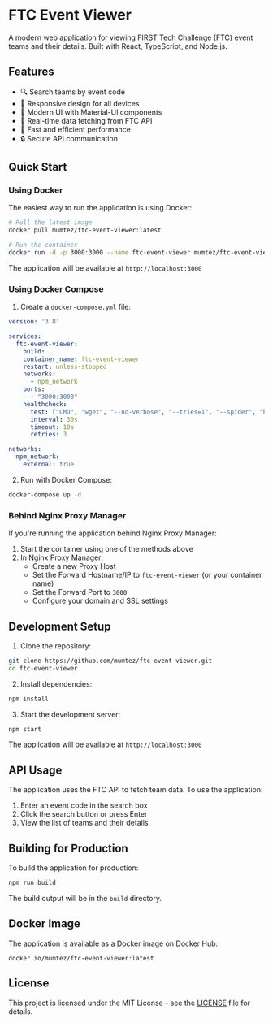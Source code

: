 # FTC Event Viewer

A modern web application for viewing FIRST Tech Challenge (FTC) event teams and their details. Built with React, TypeScript, and Node.js.

## Features

- 🔍 Search teams by event code
- 📱 Responsive design for all devices
- 🎨 Modern UI with Material-UI components
- 🔄 Real-time data fetching from FTC API
- 🚀 Fast and efficient performance
- 🔒 Secure API communication

## Quick Start

### Using Docker

The easiest way to run the application is using Docker:

```bash
# Pull the latest image
docker pull mumtez/ftc-event-viewer:latest

# Run the container
docker run -d -p 3000:3000 --name ftc-event-viewer mumtez/ftc-event-viewer:latest
```

The application will be available at `http://localhost:3000`

### Using Docker Compose

1. Create a `docker-compose.yml` file:
```yaml
version: '3.8'

services:
  ftc-event-viewer:
    build: .
    container_name: ftc-event-viewer
    restart: unless-stopped
    networks:
      - npm_network
    ports:
      - "3000:3000"
    healthcheck:
      test: ["CMD", "wget", "--no-verbose", "--tries=1", "--spider", "http://localhost:3000"]
      interval: 30s
      timeout: 10s
      retries: 3

networks:
  npm_network:
    external: true
```

2. Run with Docker Compose:
```bash
docker-compose up -d
```

### Behind Nginx Proxy Manager

If you're running the application behind Nginx Proxy Manager:

1. Start the container using one of the methods above
2. In Nginx Proxy Manager:
   - Create a new Proxy Host
   - Set the Forward Hostname/IP to `ftc-event-viewer` (or your container name)
   - Set the Forward Port to `3000`
   - Configure your domain and SSL settings

## Development Setup

1. Clone the repository:
```bash
git clone https://github.com/mumtez/ftc-event-viewer.git
cd ftc-event-viewer
```

2. Install dependencies:
```bash
npm install
```

3. Start the development server:
```bash
npm start
```

The application will be available at `http://localhost:3000`

## API Usage

The application uses the FTC API to fetch team data. To use the application:

1. Enter an event code in the search box
2. Click the search button or press Enter
3. View the list of teams and their details

## Building for Production

To build the application for production:

```bash
npm run build
```

The build output will be in the `build` directory.

## Docker Image

The application is available as a Docker image on Docker Hub:
```
docker.io/mumtez/ftc-event-viewer:latest
```

## License

This project is licensed under the MIT License - see the [LICENSE](LICENSE) file for details.
